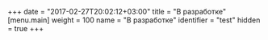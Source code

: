 +++
date = "2017-02-27T20:02:12+03:00"
title = "В разработке"
[menu.main]
 weight = 100
 name = "В разработке"
 identifier = "test"
 hidden = true
+++
